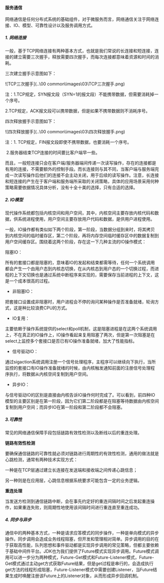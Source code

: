 #### 服务通信

网络通信是任何分布式系统的基础组件，对于微服务而言，网络通信关注于网络连接、IO、模型、可靠性设计以及服务调用方式。

##### 1. 网络连接

一般，基于TCP网络连接有两种基本方式，也就是我们常说的长连接和短连接，连接的建立需要三次握手，释放需要四次握手，而每次连接都意味着资源和时间的消耗。

三次建立握手示意图如下：

![TCP三次握手](..\00 common\images\03\TCP三次握手.png)

注：1.TCP规定，SYN报文段（SYN=1的报文段）不能携带数据，但需要消耗掉一个序号。

​       2.TCP规定，ACK报文段可以携带数据，但是如果不携带数据则不消耗序号。

四次释放握手示意图如下：

![四次释放握手](..\00 common\images\03\四次释放握手.png)

注：1. TCP规定，FIN报文段即使不携带数据，也要消耗一个序号。

​       2.服务器结束TCP连接的时间要比客户端早一些。

而且，一般短连接只会在客户端/服务器端间传递一次读写操作，存在的连接都是有用的连接，不需要额外的控制手段。而长连接则与其不同，当客户端与服务端完成一次读写操作后他们的连接不会主动关闭，用于后续的读写操作。注意，长连接和短连接的产生在于客户端和服务端所采取的关闭策略，具体的应用场景采用何种策略需要依据情况具体分析，没有十全十美的选择，只有合适的选择。

##### 2. IO模型

现代操作系统都包括内核空间和用户空间，其中，内核空间主要存放内核代码和数据，供系统进程使用，用户空间主要存放用户代码和数据，是供用户进程使用。

一般，IO操作都有类似如下两个阶段，第一阶段，当数据分组到来时，将其拷贝到内核空间的临时缓存区，第二个阶段，再将内存空间临时缓存区中的数据复制到用户空间缓存区。围绕着这两个阶段，存在这一下几种主流的IO操作模式：

阻塞IO：

所有的套接口都是阻塞的，意味着IO的发起和结束都需等待，任何一个系统调用都会产生一个由用户态到内核态切换，在从内核态到用户态的一个切换过程，而进程的上下文切换也是通过系统中断程序来实现的，需要保存当前进程的上下文，这是一个成本很高的过程。

- 非阻塞IO：

把套接口设置成非阻塞时，用户进程会不停的询问某种操作是否准备就绪，轮询方式，这是种比较浪费CPU的方式。

- IO复用：

主要依赖于操作系统提供的select和poll机制，这是阻塞进程是在这两个系统调用上，不在真正的IO操作上，IO操作看起来复用阻塞了两次，但是第一次阻塞是在select上监控多个套接口是否已有IO操作准备就绪，加大了性能指标。

- 信号驱动IO：

通过sigaction系统调用注册一个信号处理程序，主程序可以继续向下执行，当所监控的套接口有IO操作准备就绪的时候，由内核触发通知前面的注册信号处理程序执行，将数据从内核空间复制到用户空间。

- 异步IO：

与信号驱动IO的区别是直接由内核告诉IO操作何时完成了。可以看到，前四种IO模型的主要区别是在第一阶段，因为它们第二阶段都是在阻塞等待数据由内核空间复制到用户空间；而异步IO在第一阶段和第二阶段都不会阻塞。

##### 3.可靠性

常见的网络通信保障手段包括链路有效性检测以及断线以后的重连处理。

**链路有效性检测**

要确保通信链路的可靠性就必须对链路进行周期性的有效性检测，通用的做法就是心跳检测，通常有两种技术实现方式：

一种是在TCP层通过建立长连接在发送端和接收端之间传递心跳信息；

另一种则是在应用层，心跳信息根据系统要求可能包含一定的业务逻辑。

**重连处理**

当发送方检测到通信链路中断，会在事先约定好的重连间隔时间之后发起重连操作，如果重连失败，则周期性地使用该间隔时间进行重连直至重连成功。

##### 4. 同步与异步

通信中的两种基本方式，一种是请求应答模式的同步操作，一种是单向模式的异步操作。同步调用会造成业务线程阻塞，但开发和管理相对简单。异步调用的目的在于获取高性能，队列思想和事件驱动都是实现异步调用的常见策略，但都主要依赖于基础中间件平台。JDK也为我们提供了Future模式实现异步调用。Future模式调用可以进一步分为两种模式，Future-Get模式和Future-Listener模式，Future-Get模式通过主动get方式获取Future结果，但是get过程是串行的，会造成执行get方法的线程形成阻塞，Future-Listener模式中需要创建Listener，当Future结果生成时唤醒注册该Future上的Listener对象，从而形成异步回调机制。
